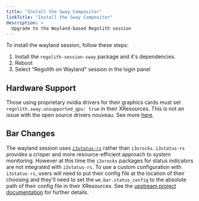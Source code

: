```yaml
---
title: "Install the Sway Compositor"
linkTitle: "Install the Sway Compositor"
description: >
  Upgrade to the Wayland-based Regolith session
---
```



To install the wayland session, follow these steps:

1. Install the `regolith-session-sway` package and it's dependencies.
2. Reboot
3. Select "Regolith on Wayland" session in the login panel

## Hardware Support

Those using proprietary nvidia drivers for their graphics cards must set `regolith.sway.unsupported_gpu: true` in their XResources. This is not an issue with the open source drivers nouveau.  See more [here](https://github.com/swaywm/sway/issues/5392).

## Bar Changes

The wayland session uses [`i3status-rs`](https://github.com/greshake/i3status-rust) rather than `i3xrocks`.  `i3status-rs` provides a crisper and more resource-efficient approach to system monitoring.  However at this time the `i3xrocks` packages for status indicators are not integrated with `i3status-rs`.  To use a custom configuration with `i3status-rs`, users will need to put their config file at the location of their choosing and they'll need to set the `wm.bar.status_config` to the absolute path of their config file in their XResources.  See the [upstream project documentation](https://docs.rs/i3status-rs/latest/i3status_rs/blocks/index.html) for further details.
